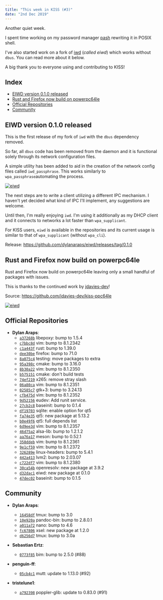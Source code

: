 ```yaml
---
title: "This week in KISS (#3)"
date: "2nd Dec 2019"
---
```


Another quiet week.

I spent time working on my password manager [pash](https://github.com/dylanaraps/pash) rewriting it in POSIX shell.

I've also started work on a fork of [iwd](https://git.kernel.org/pub/scm/network/wireless/iwd.git/about/) (*called eiwd*) which works without `dbus`. You can read more about it below.

A big thank you to everyone using and contributing to KISS!

## Index

<!-- vim-markdown-toc GFM -->

* [EIWD version 0.1.0 released](#eiwd-version-010-released)
* [Rust and Firefox now build on powerpc64le](#rust-and-firefox-now-build-on-powerpc64le)
* [Official Repositories](#official-repositories)
* [Community](#community)

<!-- vim-markdown-toc -->


## EIWD version 0.1.0 released

This is the first release of my fork of `iwd` with the `dbus` dependency removed.

So far, all `dbus` code has been removed from the daemon and it is functional solely through its network configuration files.

A simple utility has been added to aid in the creation of the network config files called `iwd_passphrase`. This works similarly to `wpa_passphrase`automating the process.

<a href="/images/eiwd.jpg">
<img src="/images/eiwd.jpg" alt="eiwd">
</a>

The next steps are to write a client utilizing a different IPC mechanism. I haven't yet decided what kind of IPC I'll implement, any suggestions are welcome.

Until then, I'm really enjoying `iwd`. I'm using it additionally as my DHCP client and it connects to networks a lot faster than `wpa_supplicant`.

For KISS users, `eiwd` is available in the repositories and its current usage is similar to that of `wpa_supplicant` (without `wpa_cli`).

Release: <https://github.com/dylanaraps/eiwd/releases/tag/0.1.0>


## Rust and Firefox now build on powerpc64le

Rust and Firefox now build on powerpc64le leaving only a small handful of packages with issues.

This is thanks to the continued work by [jdavies-dev](https://github.com/jdavies-dev)!

Source: <https://github.com/jdavies-dev/kiss-ppc64le>

<a href="/images/ppc64le2.jpg">
<img src="/images/ppc64le2.jpg" alt="eiwd">
</a>


## Official Repositories

- **Dylan Araps**:
    - [`a37268b`](https://github.com/kisslinux/repo/commit/a37268b) libepoxy: bump to 1.5.4
    - [`c7bbc8d`](https://github.com/kisslinux/repo/commit/c7bbc8d) vim: bump to 8.1.2342
    - [`c1a443f`](https://github.com/kisslinux/repo/commit/c1a443f) rust: bump to 1.39.0
    - [`dee30be`](https://github.com/kisslinux/repo/commit/dee30be) firefox: bump to 71.0
    - [`8a075c4`](https://github.com/kisslinux/repo/commit/8a075c4) testing: move packages to extra
    - [`95a398c`](https://github.com/kisslinux/repo/commit/95a398c) cmake: bump to 3.16.0
    - [`8b30a22`](https://github.com/kisslinux/repo/commit/8b30a22) vim: bump to 8.1.2350
    - [`b575151`](https://github.com/kisslinux/repo/commit/b575151) cmake: don't build tests
    - [`74ef219`](https://github.com/kisslinux/repo/commit/74ef219) x265: remove stray slash
    - [`06a80ca`](https://github.com/kisslinux/repo/commit/06a80ca) vim: bump to 8.1.2351
    - [`02585c7`](https://github.com/kisslinux/repo/commit/02585c7) gtk+3: bump to 3.24.13
    - [`cfb475d`](https://github.com/kisslinux/repo/commit/cfb475d) vim: bump to 8.1.2352
    - [`9d52156`](https://github.com/kisslinux/repo/commit/9d52156) eudev: Add runit service.
    - [`27cb2c8`](https://github.com/kisslinux/repo/commit/27cb2c8) baseinit: bump to 0.1.4
    - [`df19703`](https://github.com/kisslinux/repo/commit/df19703) sqlite: enable option for qt5
    - [`fa74e35`](https://github.com/kisslinux/repo/commit/fa74e35) qt5: new package at 5.13.2
    - [`b0e49f6`](https://github.com/kisslinux/repo/commit/b0e49f6) qt5: full depends list
    - [`6d9ee3d`](https://github.com/kisslinux/repo/commit/6d9ee3d) vim: bump to 8.1.2357
    - [`46d75a2`](https://github.com/kisslinux/repo/commit/46d75a2) alsa-lib: bump to 1.2.1.2
    - [`aa76a17`](https://github.com/kisslinux/repo/commit/aa76a17) meson: bump to 0.52.1
    - [`358ddeb`](https://github.com/kisslinux/repo/commit/358ddeb) vim: bump to 8.1.2361
    - [`9e1cf59`](https://github.com/kisslinux/repo/commit/9e1cf59) vim: bump to 8.1.2372
    - [`326289e`](https://github.com/kisslinux/repo/commit/326289e) linux-headers: bump to 5.4.1
    - [`442a413`](https://github.com/kisslinux/repo/commit/442a413) lvm2: bump to 2.03.07
    - [`c722df7`](https://github.com/kisslinux/repo/commit/c722df7) vim: bump to 8.1.2380
    - [`30ca54b`](https://github.com/kisslinux/repo/commit/30ca54b) openresolv: new package at 3.9.2
    - [`d32dac1`](https://github.com/kisslinux/repo/commit/d32dac1) eiwd: new package at 0.1.0
    - [`47dec02`](https://github.com/kisslinux/repo/commit/47dec02) baseinit: bump to 0.1.5


## Community

- **Dylan Araps**:
    - [`16458df`](https://github.com/kisslinux/community/commit/16458df) tmux: bump to 3.0
    - [`10e920a`](https://github.com/kisslinux/community/commit/10e920a) pandoc-bin: bump to 2.8.0.1
    - [`a011a72`](https://github.com/kisslinux/community/commit/a011a72) nano: bump to 4.6
    - [`fc67806`](https://github.com/kisslinux/community/commit/fc67806) xsel: new package at 1.2.0
    - [`d6256d7`](https://github.com/kisslinux/community/commit/d6256d7) tmux: bump to 3.0a

- **Sebastian Ertz**:
    - [`0773f85`](https://github.com/kisslinux/community/commit/0773f85) bim: bump to 2.5.0 (#88)

- **penguin-ff**:
    - [`05cb4c1`](https://github.com/kisslinux/community/commit/05cb4c1) mutt: update to 1.13.0 (#92)

- **tristelune1**:
    - [`a792398`](https://github.com/kisslinux/community/commit/a792398) poppler-glib: update to 0.83.0 (#91)


